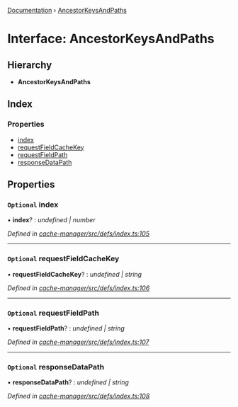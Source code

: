 [Documentation](../README.md) › [AncestorKeysAndPaths](ancestorkeysandpaths.md)

# Interface: AncestorKeysAndPaths

## Hierarchy

* **AncestorKeysAndPaths**

## Index

### Properties

* [index](ancestorkeysandpaths.md#optional-index)
* [requestFieldCacheKey](ancestorkeysandpaths.md#optional-requestfieldcachekey)
* [requestFieldPath](ancestorkeysandpaths.md#optional-requestfieldpath)
* [responseDataPath](ancestorkeysandpaths.md#optional-responsedatapath)

## Properties

### `Optional` index

• **index**? : *undefined | number*

*Defined in [cache-manager/src/defs/index.ts:105](https://github.com/badbatch/graphql-box/blob/27a200e/packages/cache-manager/src/defs/index.ts#L105)*

___

### `Optional` requestFieldCacheKey

• **requestFieldCacheKey**? : *undefined | string*

*Defined in [cache-manager/src/defs/index.ts:106](https://github.com/badbatch/graphql-box/blob/27a200e/packages/cache-manager/src/defs/index.ts#L106)*

___

### `Optional` requestFieldPath

• **requestFieldPath**? : *undefined | string*

*Defined in [cache-manager/src/defs/index.ts:107](https://github.com/badbatch/graphql-box/blob/27a200e/packages/cache-manager/src/defs/index.ts#L107)*

___

### `Optional` responseDataPath

• **responseDataPath**? : *undefined | string*

*Defined in [cache-manager/src/defs/index.ts:108](https://github.com/badbatch/graphql-box/blob/27a200e/packages/cache-manager/src/defs/index.ts#L108)*

